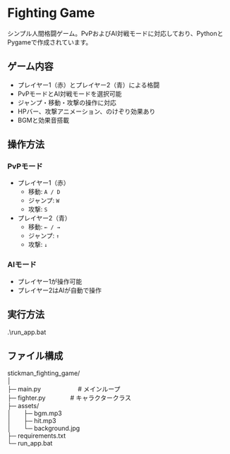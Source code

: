 # Fighting Game

シンプル人間格闘ゲーム。PvPおよびAI対戦モードに対応しており、PythonとPygameで作成されています。

## ゲーム内容
- プレイヤー1（赤）とプレイヤー2（青）による格闘
- PvPモードとAI対戦モードを選択可能
- ジャンプ・移動・攻撃の操作に対応
- HPバー、攻撃アニメーション、のけぞり効果あり
- BGMと効果音搭載

## 操作方法

### PvPモード
- プレイヤー1（赤）
  - 移動: `A / D`
  - ジャンプ: `W`
  - 攻撃: `S`
- プレイヤー2（青）
  - 移動: `← / →`
  - ジャンプ: `↑`
  - 攻撃: `↓`

### AIモード
- プレイヤー1が操作可能
- プレイヤー2はAIが自動で操作


## 実行方法
.\run_app.bat

## ファイル構成
stickman_fighting_game/  
│  
├─ main.py&emsp;&emsp;&emsp;&emsp;&emsp;&emsp;# メインループ  
├─ fighter.py&emsp;&emsp;&emsp;&emsp;# キャラクタークラス  
├─ assets/  
│&emsp;&emsp;├─ bgm.mp3  
│&emsp;&emsp;├─ hit.mp3  
│&emsp;&emsp;└─ background.jpg  
├─ requirements.txt  
└─ run_app.bat  

